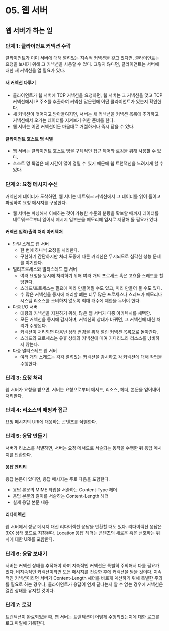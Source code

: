 # 05. 웹 서버

## 웹 서버가 하는 일

### 단계 1: 클라이언트 커넥션 수락
클라이언트가 이미 서버에 대해 열려있는 지속적 커넥션을 갖고 있다면, 클라이언트는 요청을 보내기 위해 그 커넥션을 사용할 수 있다.
그렇지 않다면, 클라이언트는 서버에 대한 새 커넥션을 열 필요가 있다.

#### 새 커넥션 다루기
* 클라이언트가 웹 서버에 TCP 커넥션을 요청하면, 웹 서버는 그 커넥션을 맺고 TCP 커넥션에서 IP 주소를 추출하여 커넥션 맞은편에 어떤 클라이언트가 있는지 확인한다.
* 새 커넥션이 맺어지고 받아들여지면, 서버는 새 커넥션을 커넥션 목록에 추가하고 커넥션에서 오가는 데이터를 지켜보기 위한 준비를 한다.
* 웹 서버는 어떤 커넥션이든 마음대로 거절하거나 즉시 닫을 수 있다.

#### 클라이언트 호스트 명 식별
* 웹 서버는 클라이언트 호스트 명을 구체적인 접근 제어와 로깅을 위해 사용할 수 있다.
* 호스트 명 룩업은 꽤 시간이 많이 걸릴 수 있기 때문에 웹 트랜잭션을 느려지게 할 수 있다.

### 단계 2: 요청 메시지 수신
커넥션에 데이터가 도착하면, 웹 서버는 네트워크 커넥션에서 그 데이터를 읽어 들이고 파싱하여 요청 메시지를 구성한다.

* 웹 서버는 파싱해서 이해하는 것이 가능한 수준의 분량을 확보할 때까지 데이터를 네트워크로부터 읽어서 메시지 일부분을 메모리에 임시로 저장해 둘 필요가 있다.

#### 커넥션 입력/출력 처리 아키텍처
* 단일 스레드 웹 서버
  * 한 번에 하나씩 요청을 처리한다.
  * 구현하기 간단하지만 처리 도중에 다른 커넥션은 무시되므로 심각한 성능 문제를 야기한다.
* 멀티프로세스와 멀티스레드 웹 서버
  * 여러 요청을 동시에 처리하기 위해 여러 개의 프로세스 혹은 고효율 스레드를 할당한다.
  * 스레드/프로세스는 필요에 따라 만들어질 수도 있고, 미리 만들어 둘 수도 있다.
  * 수 많은 커넥션을 동시에 처리할 떄는 너무 많은 프로세스나 스레드가 메모리나 시스템 리소스를 소비하지 않도록 최대 개수에 제한을 두어야 한다.
* 다중 I/O 서버
  * 대량의 커넥션을 지원하기 위해, 많은 웹 서버가 다중 아키텍처를 채택함.
  * 모든 커넥션을 동시에 감시하며, 커넥션의 상태가 바뀌면, 그 커넥션에 대한 처리가 수행된다.
  * 커넥션이 처리되면 다음번 상태 변경을 위해 열린 커넥션 목록으로 돌아간다.
  * 스레드와 프로세스는 유휴 상태의 커넥션에 매여 기다리느라 리소스를 낭비하지 않는다.
* 다중 멀티스레드 웹 서버
  * 여러 개의 스레드는 각각 열려있는 커넥션을 감시하고 각 커넥션에 대해 작업을 수행한다.

### 단계 3: 요청 처리
웹 서버가 요청을 받으면, 서버는 요청으로부터 메서드, 리소스, 헤더, 본문을 얻어내어 처리한다.

### 단계 4: 리소스의 매핑과 접근
요청 메시지의 URI에 대응하는 콘텐츠를 식별한다.

### 단계 5: 응답 만들기
서버가 리소스를 식별하면, 서버는 요청 메서드로 서술되는 동작을 수행한 뒤 응답 메시지를 반환한다.

#### 응답 엔티티
응답 본문이 있다면, 응답 메시지는 주로 다음을 포함한다.

* 응답 본문의 MIME 타입을 서술하는 Content-Type 헤더
* 응답 본문의 길이를 서술하는 Content-Length 헤더
* 실제 응답 본문 내용

#### 리다이렉션
웹 서버에서 성공 메시지 대신 리다이렉션 응답을 반환할 때도 있다. 리다이렉션 응답은 3XX 상태 코드로 지칭된다.
Location 응답 헤더는 콘텐츠의 새로운 혹은 선호하는 위치에 대한 URI를 포함한다.

### 단계 6: 응답 보내기
서버는 커넥션 상태를 추적해야 하며 지속적인 커넥션은 특별히 주의해서 다룰 필요가 있다. 비지속적인 커넥션이라면 모든 메시지를 전송한 후에
커넥션을 닫을 것이다. 지속적인 커넥션이라면 서버가 Content-Length 헤더를 바르게 계산하기 위해 특별한 주의를 필요로 하는 경우나,
클라이언트가 응답이 언제 끝나는지 알 수 없는 경우에 커넥션은 열린 상태를 유지할 것이다.

### 단계 7: 로깅
트랜잭션이 완료되었을 때, 웹 서버는 트랜잭션이 어떻게 수행되었는지에 대한 로그를 로그 파일에 기록한다.